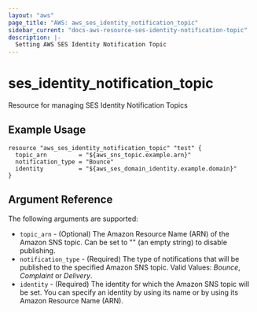 ```yaml
---
layout: "aws"
page_title: "AWS: aws_ses_identity_notification_topic"
sidebar_current: "docs-aws-resource-ses-identity-notification-topic"
description: |-
  Setting AWS SES Identity Notification Topic
---
```


# ses_identity_notification_topic

Resource for managing SES Identity Notification Topics

## Example Usage

```hcl
resource "aws_ses_identity_notification_topic" "test" {
  topic_arn			= "${aws_sns_topic.example.arn}"
  notification_type = "Bounce"
  identity 			= "${aws_ses_domain_identity.example.domain}"
}
```

## Argument Reference

The following arguments are supported:

* `topic_arn` - (Optional) The Amazon Resource Name (ARN) of the Amazon SNS topic. Can be set to "" (an empty string) to disable publishing.
* `notification_type` - (Required) The type of notifications that will be published to the specified Amazon SNS topic. Valid Values: *Bounce*, *Complaint* or *Delivery*.
* `identity` - (Required) The identity for which the Amazon SNS topic will be set. You can specify an identity by using its name or by using its Amazon Resource Name (ARN).